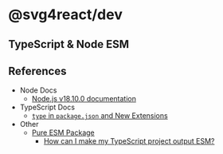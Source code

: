 # @svg4react/dev


## TypeScript & Node ESM

## References

- Node Docs
    - [Node.js v18.10.0 documentation](https://nodejs.org/api/esm.html)
- TypeScript Docs
    - [`type` in `package.json` and New Extensions](https://devblogs.microsoft.com/typescript/announcing-typescript-4-7-beta/#ecmascript-module-support-in-node-js)
- Other
    - [Pure ESM Package](https://gist.github.com/sindresorhus/a39789f98801d908bbc7ff3ecc99d99c)
        - [How can I make my TypeScript project output ESM?](https://gist.github.com/sindresorhus/a39789f98801d908bbc7ff3ecc99d99c#how-can-i-make-my-typescript-project-output-esm)
